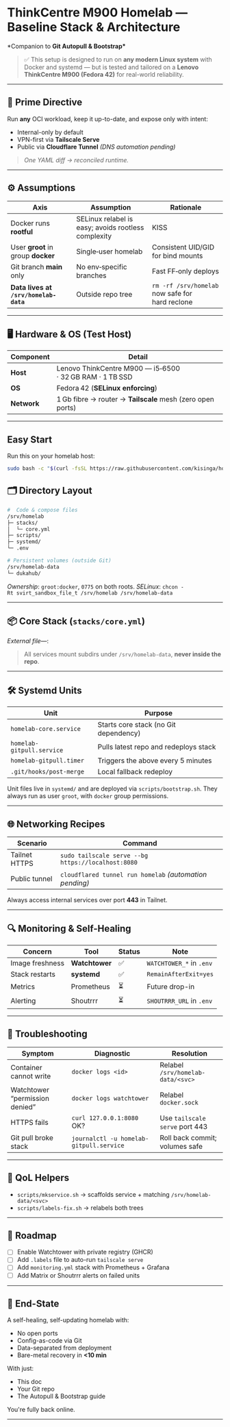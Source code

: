 # ThinkCentre M900 Homelab — **Baseline Stack & Architecture**

\*Companion to **Git Autopull & Bootstrap\***

> ✅ This setup is designed to run on **any modern Linux system** with Docker and systemd — but is tested and tailored on a **Lenovo ThinkCentre M900 (Fedora 42)** for real-world reliability.

---

## 🧭 Prime Directive

Run **any** OCI workload, keep it up-to-date, and expose only with intent:

- Internal-only by default
- VPN-first via **Tailscale Serve**
- Public via **Cloudflare Tunnel** _(DNS automation pending)_

> _One YAML diff → reconciled runtime._

---

## ⚙️ Assumptions

| Axis                                  | Assumption                                          | Rationale                                       |
| ------------------------------------- | --------------------------------------------------- | ----------------------------------------------- |
| Docker runs **rootful**               | SELinux relabel is easy; avoids rootless complexity | KISS                                            |
| User **groot** in group **docker**    | Single‑user homelab                                 | Consistent UID/GID for bind mounts              |
| Git branch **main** only              | No env‑specific branches                            | Fast FF‑only deploys                            |
| **Data lives at `/srv/homelab-data`** | Outside repo tree                                   | `rm -rf /srv/homelab` now safe for hard reclone |

---

## 🖥️ Hardware & OS (Test Host)

| Component   | Detail                                                     |
| ----------- | ---------------------------------------------------------- |
| **Host**    | Lenovo ThinkCentre M900 — i5‑6500 · 32 GB RAM · 1 TB SSD   |
| **OS**      | Fedora 42 (**SELinux enforcing**)                          |
| **Network** | 1 Gb fibre → router → **Tailscale** mesh (zero open ports) |

---

## Easy Start

Run this on your homelab host:

```bash
sudo bash -c "$(curl -fsSL https://raw.githubusercontent.com/kisinga/homelab/main/scripts/setup.sh)"
```

## 🗂 Directory Layout

```bash
#  Code & compose files
/srv/homelab
├─ stacks/
│  └─ core.yml
├─ scripts/
├─ systemd/
└─ .env

# Persistent volumes (outside Git)
/srv/homelab-data
└─ dukahub/
```

_Ownership_: `groot:docker`, `0775` on both roots.
_SELinux_: `chcon -Rt svirt_sandbox_file_t /srv/homelab /srv/homelab-data`

---

## 📦 Core Stack (`stacks/core.yml`)

_External file—_:

> All services mount subdirs under `/srv/homelab-data`, **never inside the repo**.

---

## 🛠 Systemd Units

| Unit                      | Purpose                               |
| ------------------------- | ------------------------------------- |
| `homelab-core.service`    | Starts core stack (no Git dependency) |
| `homelab-gitpull.service` | Pulls latest repo and redeploys stack |
| `homelab-gitpull.timer`   | Triggers the above every 5 minutes    |
| `.git/hooks/post-merge`   | Local fallback redeploy               |

Unit files live in `systemd/` and are deployed via `scripts/bootstrap.sh`. They always run as user `groot`, with `docker` group permissions.

---

## 🌐 Networking Recipes

| Scenario      | Command                                                 |
| ------------- | ------------------------------------------------------- |
| Tailnet HTTPS | `sudo tailscale serve --bg https://localhost:8080`      |
| Public tunnel | `cloudflared tunnel run homelab` _(automation pending)_ |

Always access internal services over port **443** in Tailnet.

---

## 🔍 Monitoring & Self-Healing

| Concern         | Tool           | Status | Note                     |
| --------------- | -------------- | ------ | ------------------------ |
| Image freshness | **Watchtower** | ✅     | `WATCHTOWER_*` in `.env` |
| Stack restarts  | **systemd**    | ✅     | `RemainAfterExit=yes`    |
| Metrics         | Prometheus     | ⏳     | Future drop-in           |
| Alerting        | Shoutrrr       | ⏳     | `SHOUTRRR_URL` in `.env` |

---

## 🧪 Troubleshooting

| Symptom                        | Diagnostic                              | Resolution                        |
| ------------------------------ | --------------------------------------- | --------------------------------- |
| Container cannot write         | `docker logs <id>`                      | Relabel `/srv/homelab-data/<svc>` |
| Watchtower “permission denied” | `docker logs watchtower`                | Relabel `docker.sock`             |
| HTTPS fails                    | `curl 127.0.0.1:8080` OK?               | Use `tailscale serve` port 443    |
| Git pull broke stack           | `journalctl -u homelab-gitpull.service` | Roll back commit; volumes safe    |

---

## 🧰 QoL Helpers

- `scripts/mkservice.sh` → scaffolds service + matching `/srv/homelab-data/<svc>`
- `scripts/labels-fix.sh` → relabels both trees

---

## 🚧 Roadmap

- [ ] Enable Watchtower with private registry (GHCR)
- [ ] Add `.labels` file to auto-run `tailscale serve`
- [ ] Add `monitoring.yml` stack with Prometheus + Grafana
- [ ] Add Matrix or Shoutrrr alerts on failed units

---

## 🧵 End-State

A self-healing, self-updating homelab with:

- No open ports
- Config-as-code via Git
- Data-separated from deployment
- Bare-metal recovery in **<10 min**

With just:

- This doc
- Your Git repo
- The Autopull & Bootstrap guide

You're fully back online.

---
